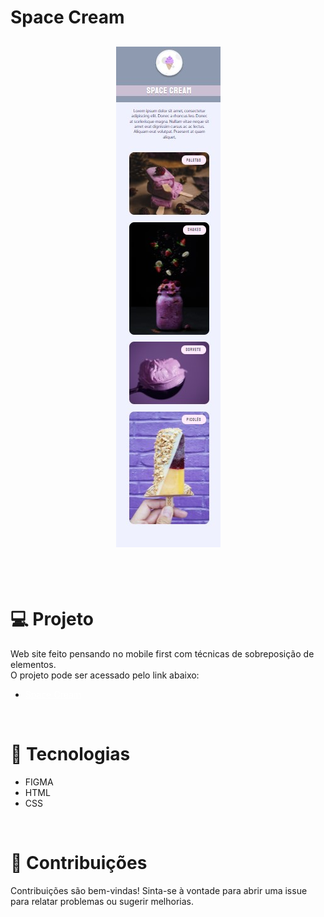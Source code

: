 # Space Cream
<h2 align="center">
<img src="./images/img-readme.jpg"> </h2>
<br><br>

# 💻 Projeto
Web site feito pensando no mobile first com técnicas de sobreposição de elementos.
<br>
O projeto pode ser acessado pelo link abaixo:
<ul>
    <li><a href="https://devaugustow.github.io/rocketseat_explorer/stage_03/avancando/space_cream/index.html" target="_blank" style="color: white;">Space Cream</a></p>
</ul>

<br> 

# 🚀 Tecnologias

<ul>
    <li>FIGMA</li>
    <li>HTML</li>
    <li>CSS</li>
</ul>

<br>


# 🤝 Contribuições
 <p align="jistify">Contribuições são bem-vindas! Sinta-se à vontade para abrir uma issue para relatar problemas ou sugerir melhorias.</p>